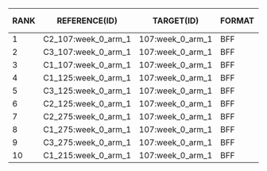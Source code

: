 | RANK | REFERENCE(ID) | TARGET(ID) | FORMAT | LENGTH | WEIGHTED | HAMMING-DISTANCE | DISTANCE-Z-SCORE | DISTANCE-P-VALUE | DISTANCE-Z-SCORE(RAND) | JACCARD-INDEX | JACCARD-Z-SCORE | JACCARD-P-VALUE | REFERENCE-VARS | TARGET-VARS | INTERSECT | INTERSECT-RATE(%) | COMPLETENESS(%) |
|----|-------------|----------|------|------|--------|----------------|----------------|----------------|----------------------|-------------|---------------|---------------|--------------|-----------|---------|-----------------|---------------|
| 1 | C2_107:week_0_arm_1 | 107:week_0_arm_1 | BFF |     77 | False |    1 |  -2.306 |    0.0105624 |  -8.5470 |   0.987 |   2.804 |    0.0356370 |     77 |     77 |     76 |    98.70 |    98.70 |
| 2 | C3_107:week_0_arm_1 | 107:week_0_arm_1 | BFF |     77 | False |    1 |  -2.306 |    0.0105624 |  -8.5470 |   0.987 |   2.804 |    0.0356370 |     77 |     77 |     76 |    98.70 |    98.70 |
| 3 | C1_107:week_0_arm_1 | 107:week_0_arm_1 | BFF |     77 | False |    1 |  -2.306 |    0.0105624 |  -8.5470 |   0.987 |   2.804 |    0.0356370 |     77 |     77 |     76 |    98.70 |    98.70 |
| 4 | C1_125:week_0_arm_1 | 107:week_0_arm_1 | BFF |     78 | False |    5 |  -1.969 |    0.0244763 |  -7.6995 |   0.936 |   2.340 |    0.0901212 |     75 |     77 |     73 |    94.81 |    97.33 |
| 5 | C3_125:week_0_arm_1 | 107:week_0_arm_1 | BFF |     78 | False |    5 |  -1.969 |    0.0244763 |  -7.6995 |   0.936 |   2.340 |    0.0901212 |     75 |     77 |     73 |    94.81 |    97.33 |
| 6 | C2_125:week_0_arm_1 | 107:week_0_arm_1 | BFF |     78 | False |    5 |  -1.969 |    0.0244763 |  -7.6995 |   0.936 |   2.340 |    0.0901212 |     75 |     77 |     73 |    94.81 |    97.33 |
| 7 | C2_275:week_0_arm_1 | 107:week_0_arm_1 | BFF |     85 | False |   13 |  -1.296 |    0.0975704 |  -6.3994 |   0.847 |   1.534 |    0.2966472 |     81 |     77 |     72 |    93.51 |    88.89 |
| 8 | C1_275:week_0_arm_1 | 107:week_0_arm_1 | BFF |     85 | False |   13 |  -1.296 |    0.0975704 |  -6.3994 |   0.847 |   1.534 |    0.2966472 |     81 |     77 |     72 |    93.51 |    88.89 |
| 9 | C3_275:week_0_arm_1 | 107:week_0_arm_1 | BFF |     85 | False |   13 |  -1.296 |    0.0975704 |  -6.3994 |   0.847 |   1.534 |    0.2966472 |     81 |     77 |     72 |    93.51 |    88.89 |
| 10 | C1_215:week_0_arm_1 | 107:week_0_arm_1 | BFF |     87 | False |   15 |  -1.127 |    0.1298396 |  -6.1110 |   0.828 |   1.357 |    0.3603912 |     83 |     77 |     72 |    93.51 |    86.75 |
